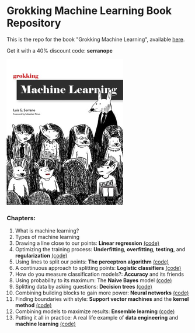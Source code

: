 # Grokking Machine Learning Book Repository
This is the repo for the book "Grokking Machine Learning", available [here](https://www.manning.com/books/grokking-machine-learning).

Get it with a 40% discount code: **serranopc**

![image](GML.jpeg)

### Chapters:

1. What is machine learning?
2. Types of machine learning
3. Drawing a line close to our points: **Linear regression** [(code)](https://github.com/rahiakela/machine-learning-research-and-practice/tree/main/grokking-machine-learning/03-linear-regression)
4. Optimizing the training process: **Underfitting**, **overfitting**, **testing**, and **regularization** [(code)](https://github.com/luisguiserrano/manning/tree/master/Chapter_4_Testing_Overfitting_Underfitting)
5. Using lines to split our points: **The perceptron algorithm** [(code)](https://github.com/luisguiserrano/manning/tree/master/Chapter_5_Perceptron_Algorithm)
6. A continuous approach to splitting points: **Logistic classifiers** [(code)](https://github.com/luisguiserrano/manning/tree/master/Chapter_6_Logistic_Regression)
7. How do you measure classification models?: **Accuracy** and its friends
8. Using probability to its maximum: The **Naive Bayes** model [(code)](https://github.com/luisguiserrano/manning/tree/master/Chapter_8_Naive_Bayes)
9. Splitting data by asking questions: **Decision trees** [(code)](https://github.com/luisguiserrano/manning/tree/master/Chapter_9_Decision_Trees)
10. Combining building blocks to gain more power: **Neural networks** [(code)](https://github.com/luisguiserrano/manning/tree/master/Chapter_10_Neural_Networks)
11. Finding boundaries with style: **Support vector machines** and the **kernel method** [(code)](https://github.com/luisguiserrano/manning/tree/master/Chapter_11_Support_Vector_Machines)
12. Combining models to maximize results: **Ensemble learning** [(code)](https://github.com/luisguiserrano/manning/tree/master/Chapter_12_Ensemble_Methods)
13. Putting it all in practice: A real life example of **data engineering** and **machine learning** [(code)](https://github.com/luisguiserrano/manning/tree/master/Chapter_13_End_to_end_example)